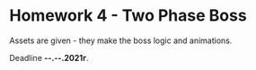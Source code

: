 # Homework 4 - Two Phase Boss

Assets are given - they make the boss logic and animations.

Deadline **--.--.2021г**.